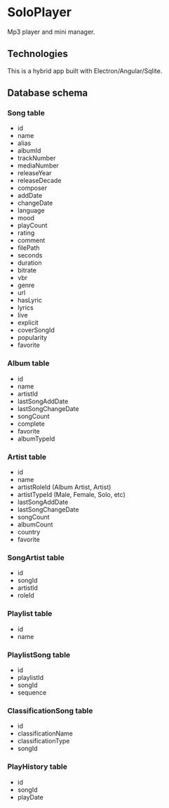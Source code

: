 # SoloPlayer

Mp3 player and mini manager.

## Technologies
This is a hybrid app built with Electron/Angular/Sqlite.

## Database schema

### Song table
- id
- name
- alias
- albumId
- trackNumber
- mediaNumber
- releaseYear
- releaseDecade
- composer
- addDate
- changeDate
- language
- mood
- playCount
- rating
- comment
- filePath
- seconds
- duration
- bitrate
- vbr
- genre
- url
- hasLyric
- lyrics
- live
- explicit
- coverSongId
- popularity
- favorite

### Album table
- id
- name
- artistId
- lastSongAddDate
- lastSongChangeDate
- songCount
- complete
- favorite
- albumTypeId

### Artist table
- id
- name
- artistRoleId (Album Artist, Artist)
- artistTypeId (Male, Female, Solo, etc)
- lastSongAddDate
- lastSongChangeDate
- songCount
- albumCount
- country
- favorite

### SongArtist table
- id
- songId
- artistId
- roleId

### Playlist table
- id
- name

### PlaylistSong table
- id
- playlistId
- songId
- sequence

### ClassificationSong table
- id
- classificationName
- classificationType
- songId

### PlayHistory table
- id
- songId
- playDate